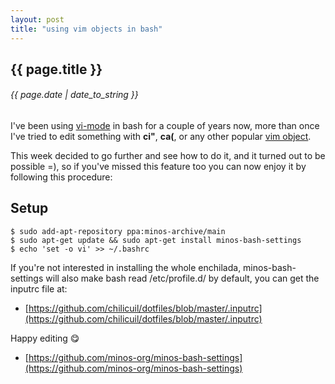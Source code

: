 ```yaml
---
layout: post
title: "using vim objects in bash"
---
```


## {{ page.title }}

###### {{ page.date | date_to_string }}

I've been using [vi-mode](http://www.catonmat.net/blog/bash-vi-editing-mode-cheat-sheet/) in bash for a couple of years now, more than once I've tried to edit something with **ci"**, **ca(**, or any other popular [vim object](http://blog.carbonfive.com/2011/10/17/vim-text-objects-the-definitive-guide/).

This week decided to go further and see how to do it, and it turned out to be possible =), so if you've missed this feature too you can now enjoy it by following this procedure:

## Setup

    $ sudo add-apt-repository ppa:minos-archive/main
    $ sudo apt-get update && sudo apt-get install minos-bash-settings
    $ echo 'set -o vi' >> ~/.bashrc

If you're not interested in installing the whole enchilada, minos-bash-settings will also make bash read /etc/profile.d/ by default, you can get the inputrc file at:

 - [https://github.com/chilicuil/dotfiles/blob/master/.inputrc](https://github.com/chilicuil/dotfiles/blob/master/.inputrc)

Happy editing &#128523;

- [https://github.com/minos-org/minos-bash-settings](https://github.com/minos-org/minos-bash-settings)
